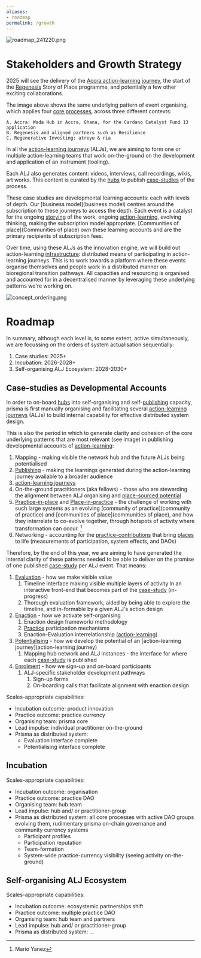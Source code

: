 ```yaml
---
aliases: 
- roadmap
permalink: /growth
---
```


![roadmap_241220.png](/roadmap_241220.png)

# Stakeholders and Growth Strategy
2025 will see the delivery of the [Accra action-learning journey](https://projectcatalyst.io/funds/13/f13-cardano-open-ecosystem/wada-hub-hackathon-a-local-community-catalyst), the start of the [Regenesis](/collaborators/communities%20of%20practice/Regenesis.md) Story of Place programme, and potentially a few other exciting collaborations. 

The image above shows the same underlying pattern of event organising, which applies four [core processes](/patterns/core%20processes.md), across three different contexts:

	A. Accra: Wada Hub in Accra, Ghana, for the Cardano Catalyst Fund 13 application
	B. Regenesis and aligned partners such as Resilience
	C. Regenerative Investing: atreyu & ria

In all the [action-learning journeys](/patterns/action-learning%20journeys.md) (ALJs), we are aiming to form one or multiple action-learning teams that work on-the-ground on the development and application of an instrument (tooling). 

Each ALJ also generates content: videos, interviews, call recordings, wikis, art works. This content is curated by the [hubs](/collaborators/communities%20of%20place/hubs.md) to publish [case-studies](/patterns/case-study) of the process. 

These case studies are developmental learning accounts: each with levels of depth. Our [business model](business model) centres around the subscription to these journeys to access the depth. Each event is a catalyst for the ongoing [storying](storying) of the work, ongoing [action-learning](/patterns/action-learning.md), evolving thinking, making the subscription model appropriate. [Communities of place](Communities of place) own these learning accounts and are the primary recipients of subscription fees. 

Over time, using these ALJs as the innovation engine, we will build out action-learning [infrastructure](infrastructure): distributed means of participating in action-learning journeys. This is to work towards a platform where these events organise themselves and people work in a distributed manner on bioregional transition pathways. All capacities and resourcing is organised and accounted for in a decentralised manner by leveraging these underlying patterns we're working on.

![concept_ordering.png](/concept_ordering.png)

# Roadmap
In summary, although each level is, to some extent, active simultaneously, we are focussing on the orders of system actualisation sequentially:

1. Case studies: 2025+
2. Incubation: 2026-2028+
3. Self-organising ALJ Ecosystem: 2028-2030+

## Case-studies as Developmental Accounts

In order to on-board [hubs](/collaborators/communities%20of%20place/hubs.md) into self-organising and self-[publishing](/processes/process-infrastructuring/publishing.md) capacity, prisma is first manually organising and facilitating several [action-learning journeys](/patterns/action-learning%20journeys.md) (ALJs) to build internal capability for effective distributed system design. 

This is also the period in which to generate clarity and cohesion of the core underlying patterns that are most relevant (see image) in publishing developmental accounts of [action-learning](/patterns/action-learning.md):

1. Mapping - making visible the network hub and the future ALJs being potentialised
2. [Publishing](/processes/process-infrastructuring/publishing.md) - making the learnings generated during the action-learning journey available to a broader audience
3. [action-learning journeys](/patterns/action-learning%20journeys.md)
4. On-the-ground practitioners (aka fellows) - those who are stewarding the alignment between ALJ organising and [place-sourced potential](/glossary/place-sourced%20potential.md)
5. [Practice-in-place](/processes/enactment/) and [Place-in-practice](/processes/evaluation/) - the challenge of working with such large systems as an evolving [community of practice](community of practice) and [communities of place](communities of place), and how they interrelate to co-evolve together, through hotspots of activity where transformation can occur. [^1]
6. Networking - accounting for the [practice-contributions](/processes/process-infrastructuring/practice-currencies.md) that bring [places](/glossary/Place) to life (measurements of participation, system effects, and DAOs)

Therefore, by the end of this year, we are aiming to have generated the internal clarity of these patterns needed to be able to deliver on the promise of one published [case-study](/patterns/case-study.md) per ALJ event. That means:

1. [Evaluation](/processes/evaluation) - how we make visible value
	1. Timeline interface making visible multiple layers of activity in an interactive front-end that becomes part of the [case-study](/patterns/case-study.md) (in-progress)
	2. Thorough evaluation framework, aided by being able to explore the timeline, and in-formable by a given ALJ's action design
2. [Enaction](/processes/enactment) - how we activate self-organising
	1. Enaction design framework/ methodology
	2. [Practice](/glossary/Practice.md) participation mechanisms
	3. Enaction-Evaluation interrelationship ([action-learning](/patterns/action-learning.md))
3. [Potentialising](/processes/ground-potentialising) - how we develop the potential of an [action-learning journey](action-learning journey)
	1. Mapping hub network and ALJ instances - the interface for where each [case-study](/patterns/case-study.md) is published
4. [Enrolment](/processes/enrolment.md) - how we sign-up and on-board participants
	1. ALJ-specific stakeholder development pathways
		1. Sign-up forms
		2. On-boarding calls that facilitate alignment with enaction design

Scales-appropriate capabilities: 

- Incubation outcome: product innovation
- Practice outcome: practice currency
- Organising team: prisma core
- Lead impulse: individual practitioner on-the-ground
- Prisma as distributed system: 
	- Evaluation interface complete
	- Potentialising interface complete
## Incubation

Scales-appropriate capabilities: 

- Incubation outcome: organisation
- Practice outcome: practice DAO
- Organising team: hub team
- Lead impulse: hub and/ or practitioner-group
- Prisma as distributed system: all core processes with active DAO groups evolving them, rudimentary prisma on-chain governance and community currency systems
	- Participant profiles
	- Participation reputation
	- Team-formation
	- System-wide practice-currency visibility (seeing activity on-the-ground)

## Self-organising ALJ Ecosystem

Scales-appropriate capabilities: 

- Incubation outcome: ecosystemic partnerships shift
- Practice outcome: multiple practice DAO
- Organising team: hub team and partners
- Lead impulse: hub and/ or practitioner-group
- Prisma as distributed system: ...



[^1]: Mario Yanez